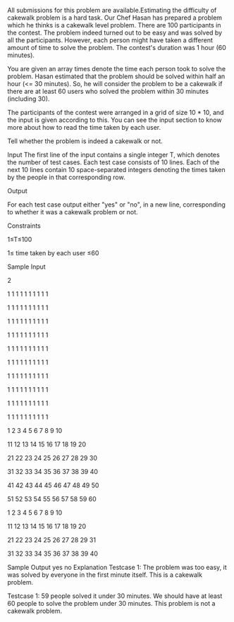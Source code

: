 All submissions for this problem are available.Estimating the difficulty of cakewalk problem is a hard task. Our Chef Hasan has prepared a problem which he thinks is a cakewalk level problem. There are 100 participants in the contest. The problem indeed turned out to be easy and was solved by all the participants. However, each person might have taken a different amount of time to solve the problem. The contest's duration was 1 hour (60 minutes).

You are given an array times denote the time each person took to solve the problem. Hasan estimated that the problem should be solved within half an hour (<= 30 minutes). So, he will consider the problem to be a cakewalk if there are at least 60 users who solved the problem within 30 minutes (including 30).

The participants of the contest were arranged in a grid of size 10 * 10, and the input is given according to this. You can see the input section to know more about how to read the time taken by each user.

Tell whether the problem is indeed a cakewalk or not.

Input
The first line of the input contains a single integer T, which denotes the number of test cases.
Each test case consists of 10 lines. Each of the next 10 lines contain 10 space-separated integers denoting the times taken by the people in that corresponding row.

Output

For each test case output either "yes" or "no", in a new line, corresponding to whether it was a cakewalk problem or not.

Constraints

1≤T≤100

1≤ time taken by each user ≤60

Sample Input

2

1 1 1 1 1 1 1 1 1 1

1 1 1 1 1 1 1 1 1 1

1 1 1 1 1 1 1 1 1 1

1 1 1 1 1 1 1 1 1 1

1 1 1 1 1 1 1 1 1 1

1 1 1 1 1 1 1 1 1 1

1 1 1 1 1 1 1 1 1 1

1 1 1 1 1 1 1 1 1 1

1 1 1 1 1 1 1 1 1 1

1 1 1 1 1 1 1 1 1 1

1 2 3 4 5 6 7 8 9 10

11 12 13 14 15 16 17 18 19 20

21 22 23 24 25 26 27 28 29 30

31 32 33 34 35 36 37 38 39 40

41 42 43 44 45 46 47 48 49 50

51 52 53 54 55 56 57 58 59 60

1 2 3 4 5 6 7 8 9 10

11 12 13 14 15 16 17 18 19 20

21 22 23 24 25 26 27 28 29 31

31 32 33 34 35 36 37 38 39 40

Sample Output
yes
no
Explanation
Testcase 1: The problem was too easy, it was solved by everyone in the first minute itself. This is a cakewalk problem.

Testcase 1: 59 people solved it under 30 minutes. We should have at least 60 people to solve the problem under 30 minutes. This problem is not a cakewalk problem.
